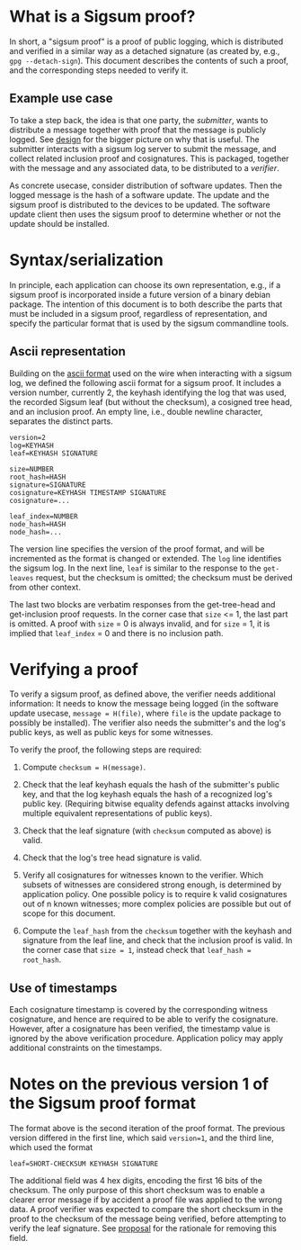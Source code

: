 # What is a Sigsum proof?

In short, a "sigsum proof" is a proof of public logging, which is
distributed and verified in a similar way as a detached signature (as
created by, e.g., `gpg --detach-sign`). This document describes the
contents of such a proof, and the corresponding steps needed to verify
it.

## Example use case

To take a step back, the idea is that one party, the *submitter*,
wants to distribute a message together with proof that the message is
publicly logged. See
[design](https://git.glasklar.is/nisse/cats-2023/-/blob/main/sigsum-design-cats-2023.pdf)
for the bigger picture on why that is useful. The submitter interacts
with a sigsum log server to submit the message, and collect related
inclusion proof and cosignatures. This is packaged, together with
the message and any associated data, to be distributed to a *verifier*.

As concrete usecase, consider distribution of software updates. Then
the logged message is the hash of a software update. The update
and the sigsum proof is distributed to the devices to be updated. The
software update client then uses the sigsum proof to determine whether
or not the update should be installed.

# Syntax/serialization

In principle, each application can choose its own representation,
e.g., if a sigsum proof is incorporated inside a future version of a
binary debian package. The intention of this document is to both
describe the parts that must be included in a sigsum proof, regardless of
representation, and specify the particular format that is used by the
sigsum commandline tools.

## Ascii representation

Building on the [ascii
format](https://git.glasklar.is/sigsum/project/documentation/-/blob/main/log.md)
used on the wire when interacting with a sigsum log, we defined the
following ascii format for a sigsum proof. It includes a version
number, currently 2, the keyhash identifying the log that was used,
the recorded Sigsum leaf (but without the checksum), a cosigned
tree head, and an inclusion proof. An empty line, i.e., double
newline character, separates the distinct parts.

```
version=2
log=KEYHASH
leaf=KEYHASH SIGNATURE

size=NUMBER
root_hash=HASH
signature=SIGNATURE
cosignature=KEYHASH TIMESTAMP SIGNATURE
cosignature=...

leaf_index=NUMBER
node_hash=HASH
node_hash=...
```

The version line specifies the version of the proof format, and will
be incremented as the format is changed or extended. The `log` line
identifies the sigsum log. In the next line, `leaf` is similar to the
response to the `get-leaves` request, but the checksum is omitted; the
checksum must be derived from other context.

The last two blocks are verbatim responses from the get-tree-head and
get-inclusion proof requests. In the corner case that `size` <= 1, the
last part is omitted. A proof with `size` = 0 is always invalid, and
for `size` = 1, it is implied that `leaf_index` = 0 and there is no
inclusion path.

# Verifying a proof

To verify a sigsum proof, as defined above, the verifier needs
additional information: It needs to know the message being logged (in
the software update usecase, `message = H(file)`, where `file` is the
update package to possibly be installed). The verifier also needs the
submitter's and the log's public keys, as well as public keys for some
witnesses.

To verify the proof, the following steps are required:

1. Compute `checksum = H(message)`.

2. Check that the leaf keyhash equals the hash of the submitter's
   public key, and that the log keyhash equals the hash of a
   recognized log's public key. (Requiring bitwise equality defends
   against attacks involving multiple equivalent representations of
   public keys).
   
3. Check that the leaf signature (with `checksum` computed as above)
   is valid.
   
4. Check that the log's tree head signature is valid.
   
5. Verify all cosignatures for witnesses known to the verifier. Which
   subsets of witnesses are considered strong enough, is determined by
   application policy. One possible policy is to require k valid
   cosignatures out of n known witnesses; more complex policies are
   possible but out of scope for this document.
   
6. Compute the `leaf_hash` from the `checksum` together with the
   keyhash and signature from the leaf line, and check that the
   inclusion proof is valid. In the corner case that `size = 1`,
   instead check that `leaf_hash = root_hash`.

## Use of timestamps

Each cosignature timestamp is covered by the corresponding witness
cosignature, and hence are required to be able to verify the
cosignature. However, after a cosignature has been verified, the
timestamp value is ignored by the above verification procedure.
Application policy may apply additional constraints on the timestamps.

# Notes on the previous version 1 of the Sigsum proof format

The format above is the second iteration of the proof format. The
previous version differed in the first line, which said `version=1`,
and the third line, which used the format

```
leaf=SHORT-CHECKSUM KEYHASH SIGNATURE
```

The additional field was 4 hex digits, encoding the first 16 bits of
the checksum. The only purpose of this short checksum was to enable a
clearer error message if by accident a proof file was applied to the
wrong data. A proof verifier was expected to compare the short
checksum in the proof to the checksum of the message being verified,
before attempting to verify the leaf signature. See [proposal][] for
the rationale for removing this field.

[proposal]: https://git.glasklar.is/sigsum/project/documentation/-/blob/main/proposals/2024-11-proof-with-no-leaf-checksum.md


